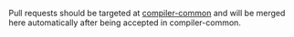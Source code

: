 Pull requests should be targeted at
[compiler-common](https://github.com/squint-cljs/compiler-common) and will be
merged here automatically after being accepted in compiler-common.

